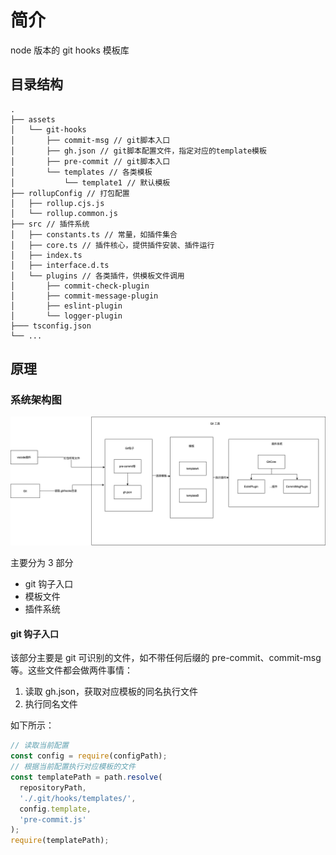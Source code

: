 # 简介

node 版本的 git hooks 模板库

## 目录结构

```shell
.
├── assets
│   └── git-hooks
│       ├── commit-msg // git脚本入口
│       ├── gh.json // git脚本配置文件，指定对应的template模板
│       ├── pre-commit // git脚本入口
│       └── templates // 各类模板
│           └── template1 // 默认模板
├── rollupConfig // 打包配置
│   ├── rollup.cjs.js
│   └── rollup.common.js
├── src // 插件系统
│   ├── constants.ts // 常量，如插件集合
│   ├── core.ts // 插件核心，提供插件安装、插件运行
│   ├── index.ts
│   ├── interface.d.ts
│   └── plugins // 各类插件，供模板文件调用
│       ├── commit-check-plugin
│       ├── commit-message-plugin
│       ├── eslint-plugin
│       └── logger-plugin
├─── tsconfig.json
└── ...
```

## 原理

### 系统架构图

![img1](./assets/images/git工具uml图.png)

主要分为 3 部分

- git 钩子入口
- 模板文件
- 插件系统

#### git 钩子入口

该部分主要是 git 可识别的文件，如不带任何后缀的 pre-commit、commit-msg 等。这些文件都会做两件事情：

1. 读取 gh.json，获取对应模板的同名执行文件
2. 执行同名文件

如下所示：

```js
// 读取当前配置
const config = require(configPath);
// 根据当前配置执行对应模板的文件
const templatePath = path.resolve(
  repositoryPath,
  './.git/hooks/templates/',
  config.template,
  'pre-commit.js'
);
require(templatePath);
```
